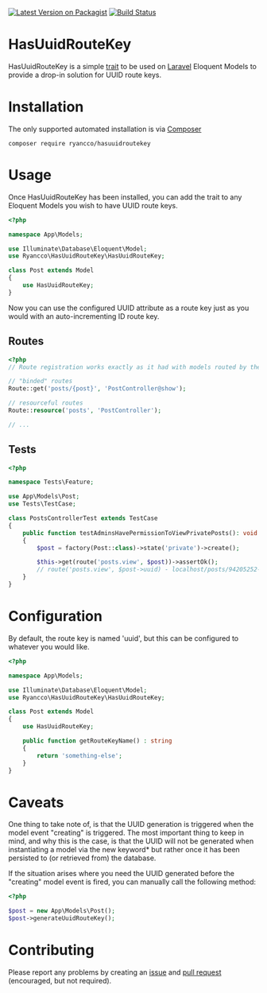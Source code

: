 [![Latest Version on Packagist](https://img.shields.io/packagist/v/ryancco/HasUuidRouteKey.svg?style=flat-square)](https://packagist.org/packages/ryancco/HasUuidRouteKey)
[![Build Status](https://img.shields.io/travis/ryancco/HasUuidRouteKey/master.svg?style=flat-square)](https://travis-ci.org/ryancco/HasUuidRouteKey)

# HasUuidRouteKey
HasUuidRouteKey is a simple [trait](http://php.net/manual/en/language.oop5.traits.php) to be used on [Laravel](https://laravel.com) Eloquent Models to provide a drop-in solution for UUID route keys.

 # Installation
The only supported automated installation is via [Composer](https://getcomposer.org)
 ```
composer require ryancco/hasuuidroutekey
```

# Usage
Once HasUuidRouteKey has been installed, you can add the trait to any Eloquent Models you wish to have UUID route keys.

```php
<?php

namespace App\Models;

use Illuminate\Database\Eloquent\Model;
use Ryancco\HasUuidRouteKey\HasUuidRouteKey;

class Post extends Model
{
    use HasUuidRouteKey;
}
```

Now you can use the configured UUID attribute as a route key just as you would with an auto-incrementing ID route key.

## Routes
```php
<?php
// Route registration works exactly as it had with models routed by the "id" attribute

// "binded" routes
Route::get('posts/{post}', 'PostController@show');

// resourceful routes
Route::resource('posts', 'PostController');

// ...
```

## Tests
```php
<?php

namespace Tests\Feature;

use App\Models\Post;
use Tests\TestCase;

class PostsControllerTest extends TestCase
{
    public function testAdminsHavePermissionToViewPrivatePosts(): void
    {
        $post = factory(Post::class)->state('private')->create();

        $this->get(route('posts.view', $post))->assertOk();
        // route('posts.view', $post->uuid) - localhost/posts/94205252-7c44-4e5b-ad75-682ac81fea84
    }
}
```

# Configuration
By default, the route key is named 'uuid', but this can be configured to whatever you would like.

```php
<?php

namespace App\Models;

use Illuminate\Database\Eloquent\Model;
use Ryancco\HasUuidRouteKey\HasUuidRouteKey;

class Post extends Model
{
    use HasUuidRouteKey;

    public function getRouteKeyName() : string
    {
        return 'something-else';
    }
}
```

# Caveats
One thing to take note of, is that the UUID generation is triggered when the model event "creating" is triggered. The most important thing to keep in mind, and why this is the case, is that the UUID will not be generated when instantiating a model via the new keyword* but rather once it has been persisted to (or retrieved from) the database. 

If the situation arises where you need the UUID generated before the "creating" model event is fired, you can manually call the following method:
```php
<?php

$post = new App\Models\Post();
$post->generateUuidRouteKey();
```
 
 # Contributing
 Please report any problems by creating an [issue](https://github.com/ryancco/hasuuidroutekey/issues) and [pull request](https://github.com/ryancco/hasuuidroutekey/pulls) (encouraged, but not required).
